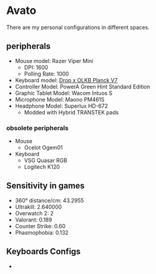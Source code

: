 # Avato
There are my personal configurations in different spaces.
## peripherals
- Mouse model: Razer Viper Mini
  - DPI: 1600
  - Polling Rate: 1000
- Keyboard model: [Drop x OLKB Planck V7](Personal/Keyboards/Planck/rev7)
- Controller Model: PowerA Green Hint Standard Edition
- Graphic Tablet Model: Wacom Intuos S
- Microphone Model: Maono PM461S
- Headphone Model: Superlux HD-672
  - Modded with Hybrid TRANSTEK pads
### obsolete peripherals
- Mouse
  - Ocelot Ogem01
- Keyboard
  - VSG Quasar RGB
  - Logitech K120
## Sensitivity in games
- 360° distance/cm: 43.2955
- Ultrakill: 2.640000
- Overwatch 2: 2
- Valorant: 0.189
- Counter Strike: 0.60
- Phasmophobia: 0.132
## Keyboards Configs
- 
